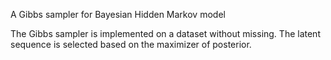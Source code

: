 A Gibbs sampler for Bayesian Hidden Markov model

The Gibbs sampler is implemented on a dataset without missing. The latent sequence is selected based on the maximizer of posterior.
